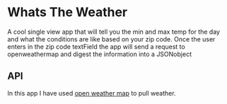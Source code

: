 # Whats The Weather
A cool single view app that will tell you the min and max temp for the day and what the conditions are like based on your zip code.
Once the user enters in the zip code textField the app will send a request to openweathermap and digest the information into a JSONobject  

## API
In this app I have used [open weather map](https://openweathermap.org) to pull weather. 
